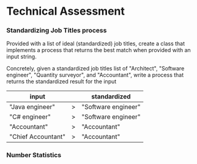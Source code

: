 # Technical Assessment #

### Standardizing Job Titles process ###

Provided with a list of ideal (standardized) job titles, create a class that implements a process that returns the best match when provided with an
input string.

Concretely, given a standardized job titles list of "Architect", "Software engineer", "Quantity surveyor", and "Accountant", write a process that
returns the standardized result for the input

| input              |     | standardized        |
|--------------------|-----|---------------------|
| "Java engineer"    | \>  | "Software engineer" |
| "C# engineer"      | \>  | "Software engineer" |
| "Accountant"       | \>  | "Accountant"        |
| "Chief Accountant" | \>  | "Accountant"        |

### Number Statistics ###